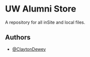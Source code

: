 # UW Alumni Store

A repository for all inSite and local files.

## Authors

- [@ClaytonDewey](https://www.github.com/ClaytonDewey)
